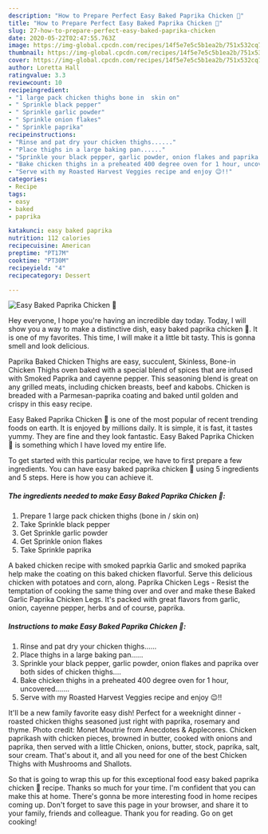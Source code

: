 ```yaml
---
description: "How to Prepare Perfect Easy Baked Paprika Chicken 🐔"
title: "How to Prepare Perfect Easy Baked Paprika Chicken 🐔"
slug: 27-how-to-prepare-perfect-easy-baked-paprika-chicken
date: 2020-05-22T02:47:55.763Z
image: https://img-global.cpcdn.com/recipes/14f5e7e5c5b1ea2b/751x532cq70/easy-baked-paprika-chicken-🐔-recipe-main-photo.jpg
thumbnail: https://img-global.cpcdn.com/recipes/14f5e7e5c5b1ea2b/751x532cq70/easy-baked-paprika-chicken-🐔-recipe-main-photo.jpg
cover: https://img-global.cpcdn.com/recipes/14f5e7e5c5b1ea2b/751x532cq70/easy-baked-paprika-chicken-🐔-recipe-main-photo.jpg
author: Loretta Hall
ratingvalue: 3.3
reviewcount: 10
recipeingredient:
- "1 large pack chicken thighs bone in  skin on"
- " Sprinkle black pepper"
- " Sprinkle garlic powder"
- " Sprinkle onion flakes"
- " Sprinkle paprika"
recipeinstructions:
- "Rinse and pat dry your chicken thighs......"
- "Place thighs in a large baking pan......"
- "Sprinkle your black pepper, garlic powder, onion flakes and paprika over both sides of chicken thighs...."
- "Bake chicken thighs in a preheated 400 degree oven for 1 hour, uncovered......."
- "Serve with my Roasted Harvest Veggies recipe and enjoy 😉!!"
categories:
- Recipe
tags:
- easy
- baked
- paprika

katakunci: easy baked paprika 
nutrition: 112 calories
recipecuisine: American
preptime: "PT17M"
cooktime: "PT30M"
recipeyield: "4"
recipecategory: Dessert

---
```



![Easy Baked Paprika Chicken 🐔](https://img-global.cpcdn.com/recipes/14f5e7e5c5b1ea2b/751x532cq70/easy-baked-paprika-chicken-🐔-recipe-main-photo.jpg)

Hey everyone, I hope you're having an incredible day today. Today, I will show you a way to make a distinctive dish, easy baked paprika chicken 🐔. It is one of my favorites. This time, I will make it a little bit tasty. This is gonna smell and look delicious.

Paprika Baked Chicken Thighs are easy, succulent, Skinless, Bone-in Chicken Thighs oven baked with a special blend of spices that are infused with Smoked Paprika and cayenne pepper. This seasoning blend is great on any grilled meats, including chicken breasts, beef and kabobs. Chicken is breaded with a Parmesan-paprika coating and baked until golden and crispy in this easy recipe.

Easy Baked Paprika Chicken 🐔 is one of the most popular of recent trending foods on earth. It is enjoyed by millions daily. It is simple, it is fast, it tastes yummy. They are fine and they look fantastic. Easy Baked Paprika Chicken 🐔 is something which I have loved my entire life.


To get started with this particular recipe, we have to first prepare a few ingredients. You can have easy baked paprika chicken 🐔 using 5 ingredients and 5 steps. Here is how you can achieve it.

<!--inarticleads1-->

##### The ingredients needed to make Easy Baked Paprika Chicken 🐔:

1. Prepare 1 large pack chicken thighs (bone in / skin on)
1. Take  Sprinkle black pepper
1. Get  Sprinkle garlic powder
1. Get  Sprinkle onion flakes
1. Take  Sprinkle paprika


A baked chicken recipe with smoked paprkia Garlic and smoked paprika help make the coating on this baked chicken flavorful. Serve this delicious chicken with potatoes and corn, along. Paprika Chicken Legs - Resist the temptation of cooking the same thing over and over and make these Baked Garlic Paprika Chicken Legs. It&#39;s packed with great flavors from garlic, onion, cayenne pepper, herbs and of course, paprika. 

<!--inarticleads2-->

##### Instructions to make Easy Baked Paprika Chicken 🐔:

1. Rinse and pat dry your chicken thighs......
1. Place thighs in a large baking pan......
1. Sprinkle your black pepper, garlic powder, onion flakes and paprika over both sides of chicken thighs....
1. Bake chicken thighs in a preheated 400 degree oven for 1 hour, uncovered.......
1. Serve with my Roasted Harvest Veggies recipe and enjoy 😉!!


It&#39;ll be a new family favorite easy dish! Perfect for a weeknight dinner - roasted chicken thighs seasoned just right with paprika, rosemary and thyme. Photo credit: Monet Moutrie from Anecdotes &amp; Applecores. Chicken paprikash with chicken pieces, browned in butter, cooked with onions and paprika, then served with a little Chicken, onions, butter, stock, paprika, salt, sour cream. That&#39;s about it, and all you need for one of the best Chicken Thighs with Mushrooms and Shallots. 

So that is going to wrap this up for this exceptional food easy baked paprika chicken 🐔 recipe. Thanks so much for your time. I'm confident that you can make this at home. There's gonna be more interesting food in home recipes coming up. Don't forget to save this page in your browser, and share it to your family, friends and colleague. Thank you for reading. Go on get cooking!
